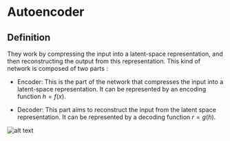 # Autoencoder
## Definition
They work by compressing the input into a latent-space representation, and then reconstructing the output from this representation. This kind of network is composed of two parts :


- Encoder: This is the part of the network that compresses the input into a latent-space representation. It can be represented by an encoding function $h=f(x)$.


- Decoder: This part aims to reconstruct the input from the latent space representation. It can be represented by a decoding function $r=g(h)$.

![alt text](https://miro.medium.com/max/1400/1*V_YtxTFUqDrmmu2JqMZ-rA.png)
